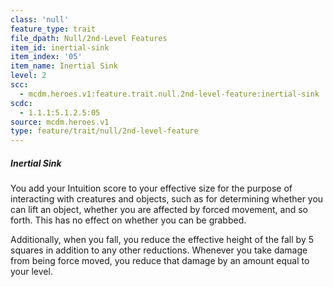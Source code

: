 ```yaml
---
class: 'null'
feature_type: trait
file_dpath: Null/2nd-Level Features
item_id: inertial-sink
item_index: '05'
item_name: Inertial Sink
level: 2
scc:
  - mcdm.heroes.v1:feature.trait.null.2nd-level-feature:inertial-sink
scdc:
  - 1.1.1:5.1.2.5:05
source: mcdm.heroes.v1
type: feature/trait/null/2nd-level-feature
---
```


##### Inertial Sink

You add your Intuition score to your effective size for the purpose of interacting with creatures and objects, such as for determining whether you can lift an object, whether you are affected by forced movement, and so forth. This has no effect on whether you can be grabbed.

Additionally, when you fall, you reduce the effective height of the fall by 5 squares in addition to any other reductions. Whenever you take damage from being force moved, you reduce that damage by an amount equal to your level.
